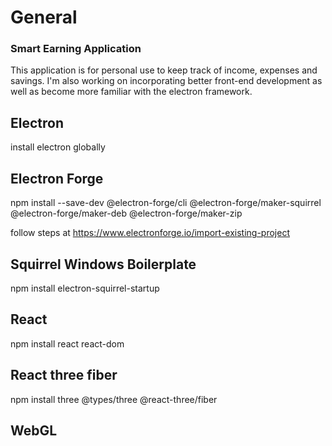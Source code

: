 # General
### Smart Earning Application
This application is for personal use to keep track of income, expenses
and savings. I'm also working on incorporating better front-end development
as well as become more familiar with the electron framework.

## Electron
install electron globally

## Electron Forge
npm install --save-dev @electron-forge/cli @electron-forge/maker-squirrel @electron-forge/maker-deb @electron-forge/maker-zip

follow steps at https://www.electronforge.io/import-existing-project

## Squirrel Windows Boilerplate
npm install electron-squirrel-startup

<!-- in main.js
if (require('electron-squirrel-startup')) app.quit(); -->

## React
npm install react react-dom

## React three fiber
npm install three @types/three @react-three/fiber

## WebGL
